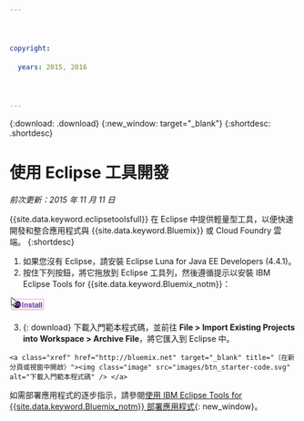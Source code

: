 ```yaml
---

 

copyright:

  years: 2015, 2016

 

---
```


{:download: .download}
{:new_window: target="_blank"}
{:shortdesc: .shortdesc}

# 使用 Eclipse 工具開發
*前次更新：2015 年 11 月 11 日*

{{site.data.keyword.eclipsetoolsfull}} 在 Eclipse 中提供輕量型工具，以便快速開發和整合應用程式與 {{site.data.keyword.Bluemix}} 或 Cloud Foundry 雲端。
{:shortdesc}

  1. 如果您沒有 Eclipse，請安裝 Eclipse Luna for Java EE Developers (4.4.1)。
  2. 按住下列按鈕，將它拖放到 Eclipse 工具列，然後遵循提示以安裝 IBM Eclipse Tools for {{site.data.keyword.Bluemix_notm}}：
  
  ![拖放到執行中的 Eclipse Luna 工作區以安裝 IBM Eclipse Tools for {{site.data.keyword.Bluemix_notm}}](images/installbutton.png)

  3. {: download} 下載入門範本程式碼，並前往 **File > Import Existing Projects into Workspace > Archive File**，將它匯入到 Eclipse 中。
  
    <a class="xref" href="http://bluemix.net" target="_blank" title="（在新分頁或視窗中開啟）"><img class="image" src="images/btn_starter-code.svg" alt="下載入門範本程式碼" /> </a>
  如需部署應用程式的逐步指示，請參閱[使用 IBM Eclipse Tools for {{site.data.keyword.Bluemix_notm}} 部署應用程式](../manageapps/eclipsetools/eclipsetools.html#eclipsetools){: new_window}。
